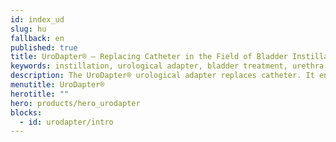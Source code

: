 ```yaml
---
id: index_ud
slug: hu
fallback: en
published: true
title: UroDapter® – Replacing Catheter in the Field of Bladder Instillation
keywords: instillation, urological adapter, bladder treatment, urethra treatment, pain-free, catheter replacement
description: The UroDapter® urological adapter replaces catheter. It enables painless and complication-free bladder treatment for several lower urinary tract diseases. 
menutitle: UroDapter®
herotitle: ""
hero: products/hero_urodapter
blocks:
  - id: urodapter/intro
---
```

